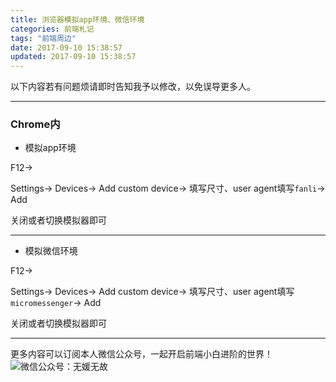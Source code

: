 ```yaml
---
title: 浏览器模拟app环境、微信环境
categories: 前端札记
tags: "前端周边"
date: 2017-09-10 15:38:57
updated: 2017-09-10 15:38:57
---
```

以下内容若有问题烦请即时告知我予以修改，以免误导更多人。

---


<!-- more -->

### Chrome内

- 模拟app环境

F12->

Settings-> Devices-> Add custom device-> 填写尺寸、user agent填写`fanli`-> Add

关闭或者切换模拟器即可



---

- 模拟微信环境

F12->

Settings-> Devices-> Add custom device-> 填写尺寸、user agent填写`micromessenger`-> Add


关闭或者切换模拟器即可

---
更多内容可以订阅本人微信公众号，一起开启前端小白进阶的世界！
![微信公众号：无媛无故](http://ww1.sinaimg.cn/large/006tNc79gy1g59sd1aky1j325s0m80xf.jpg)